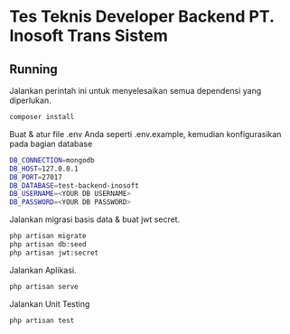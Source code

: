 # Tes Teknis Developer Backend PT. Inosoft Trans Sistem

## Running

Jalankan perintah ini untuk menyelesaikan semua dependensi yang diperlukan.

```sh
composer install
```

Buat & atur file .env Anda seperti .env.example, kemudian konfigurasikan pada bagian database
```sh
DB_CONNECTION=mongodb
DB_HOST=127.0.0.1
DB_PORT=27017
DB_DATABASE=test-backend-inosoft
DB_USERNAME=<YOUR DB USERNAME>
DB_PASSWORD=<YOUR DB PASSWORD>
```

Jalankan migrasi basis data & buat jwt secret.
```sh
php artisan migrate
php artisan db:seed
php artisan jwt:secret
```

Jalankan Aplikasi.

```sh
php artisan serve
```

Jalankan Unit Testing
```sh
php artisan test
```